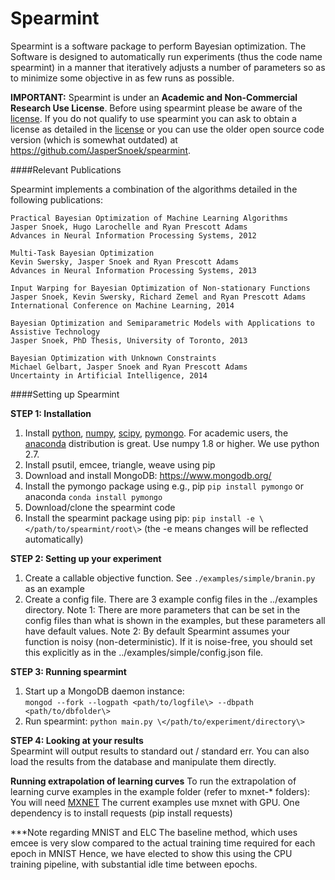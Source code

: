 Spearmint
=========================================

Spearmint is a software package to perform Bayesian optimization. The Software is designed to automatically run experiments (thus the code name spearmint) in a manner that iteratively adjusts a number of parameters so as to minimize some objective in as few runs as possible.

**IMPORTANT:** Spearmint is under an **Academic and Non-Commercial Research Use License**.  Before using spearmint please be aware of the [license](LICENSE.md).  If you do not qualify to use spearmint you can ask to obtain a license as detailed in the [license](LICENSE.md) or you can use the older open source code version (which is somewhat outdated) at https://github.com/JasperSnoek/spearmint.  

####Relevant Publications

Spearmint implements a combination of the algorithms detailed in the following publications:

    Practical Bayesian Optimization of Machine Learning Algorithms  
    Jasper Snoek, Hugo Larochelle and Ryan Prescott Adams  
    Advances in Neural Information Processing Systems, 2012  

    Multi-Task Bayesian Optimization  
    Kevin Swersky, Jasper Snoek and Ryan Prescott Adams  
    Advances in Neural Information Processing Systems, 2013  

    Input Warping for Bayesian Optimization of Non-stationary Functions  
    Jasper Snoek, Kevin Swersky, Richard Zemel and Ryan Prescott Adams  
    International Conference on Machine Learning, 2014  

    Bayesian Optimization and Semiparametric Models with Applications to Assistive Technology  
    Jasper Snoek, PhD Thesis, University of Toronto, 2013  
  
    Bayesian Optimization with Unknown Constraints
    Michael Gelbart, Jasper Snoek and Ryan Prescott Adams
    Uncertainty in Artificial Intelligence, 2014

####Setting up Spearmint

**STEP 1: Installation**  

1. Install [python](https://www.python.org/), [numpy](http://www.numpy.org/), [scipy](http://www.numpy.org/), [pymongo](https://api.mongodb.org/python/current/). For academic users, the [anaconda](http://continuum.io/downloads) distribution is great. Use numpy 1.8 or higher. We use python 2.7.
2. Install psutil, emcee, triangle, weave using pip
3. Download and install MongoDB: https://www.mongodb.org/   
4. Install the pymongo package using e.g., pip `pip install pymongo` or anaconda `conda install pymongo`  
5. Download/clone the spearmint code  
6. Install the spearmint package using pip: `pip install -e \</path/to/spearmint/root\>` (the -e means changes will be reflected automatically)  

**STEP 2: Setting up your experiment**  
1. Create a callable objective function. See `./examples/simple/branin.py` as an example  
2. Create a config file. There are 3 example config files in the ../examples directory. Note 1: There are more parameters that can be set in the config files than what is shown in the examples, but these parameters all have default values. Note 2: By default Spearmint assumes your function is noisy (non-deterministic). If it is noise-free, you should set this explicitly as in the ../examples/simple/config.json file.

**STEP 3: Running spearmint**  
1. Start up a MongoDB daemon instance:  
`mongod --fork --logpath <path/to/logfile\> --dbpath <path/to/dbfolder\>`  
2. Run spearmint: `python main.py \</path/to/experiment/directory\>`

**STEP 4: Looking at your results**  
Spearmint will output results to standard out / standard err. You can also load the results from the database and manipulate them directly. 

**Running extrapolation of learning curves**
To run the extrapolation of learning curve examples in the example folder (refer to mxnet-* folders):
You will need [MXNET](https://www.mxnet.io)
The current examples use mxnet with GPU.
One dependency is to install requests (pip install requests)

***Note regarding MNIST and ELC
The baseline method, which uses emcee is very slow compared to the actual training time required for each epoch in MNIST 
Hence, we have elected to show this using the CPU training pipeline, with substantial idle time between epochs.

